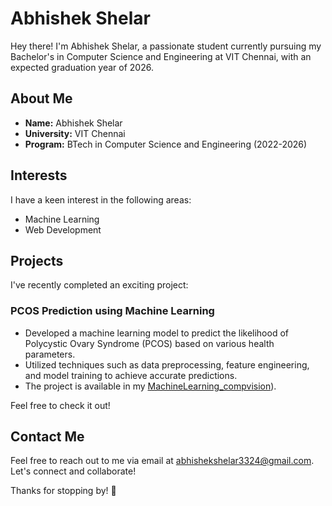 # Abhishek Shelar

Hey there! I'm Abhishek Shelar, a passionate student currently pursuing my Bachelor's in Computer Science and Engineering at VIT Chennai, with an expected graduation year of 2026.

## About Me

- **Name:** Abhishek Shelar
- **University:** VIT Chennai
- **Program:** BTech in Computer Science and Engineering (2022-2026)

## Interests

I have a keen interest in the following areas:

- Machine Learning
- Web Development

## Projects

I've recently completed an exciting project:

### PCOS Prediction using Machine Learning

- Developed a machine learning model to predict the likelihood of Polycystic Ovary Syndrome (PCOS) based on various health parameters.
- Utilized techniques such as data preprocessing, feature engineering, and model training to achieve accurate predictions.
- The project is available in my [MachineLearning_compvision](https://github.com/Abhixhek08/MachineLearning_compvision)).

Feel free to check it out!

## Contact Me

Feel free to reach out to me via email at abhishekshelar3324@gmail.com. Let's connect and collaborate!

Thanks for stopping by! 🚀
